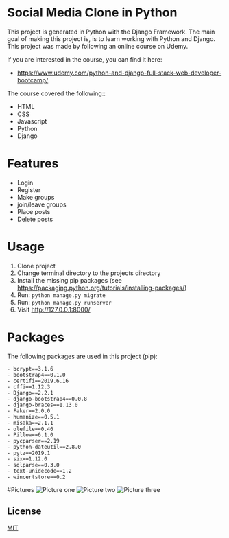 # Social Media Clone in Python





This project is generated in Python with the Django Framework. The main goal of making this project is, is to learn working with Python and Django. This project was made by following an online course on Udemy.

If you are interested in the course, you can find it here:
- https://www.udemy.com/python-and-django-full-stack-web-developer-bootcamp/

The course covered the following::
- HTML
- CSS
- Javascript
- Python
- Django

# Features

- Login
- Register
- Make groups
- join/leave groups
- Place posts 
- Delete posts 

# Usage
1. Clone project
2. Change terminal directory to the projects directory
3. Install the missing pip packages (see https://packaging.python.org/tutorials/installing-packages/)
2. Run: ```python manage.py migrate```
3. Run: ```python manage.py runserver```
4. Visit http://127.0.0.1:8000/


# Packages
The following packages are used in this project (pip): 
  ``` 
- bcrypt==3.1.6
- bootstrap4==0.1.0
- certifi==2019.6.16
- cffi==1.12.3
- Django==2.2.1
- django-bootstrap4==0.0.8
- django-braces==1.13.0
- Faker==2.0.0
- humanize==0.5.1
- misaka==2.1.1
- olefile==0.46
- Pillow==6.1.0
- pycparser==2.19
- python-dateutil==2.8.0
- pytz==2019.1
- six==1.12.0
- sqlparse==0.3.0
- text-unidecode==1.2
- wincertstore==0.2
```

#Pictures
![Picture one](https://i.imgur.com/fq4reOb.png)
![Picture two](https://i.imgur.com/jktl858.png)
![Picture three](https://i.imgur.com/p72KfqY.png)

## License
 [MIT](https://github.com/nishanths/license/blob/master/LICENSE)
